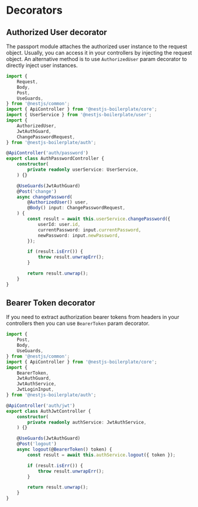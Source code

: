 # Decorators

## Authorized User decorator

The passport module attaches the authorized user instance to the request object. Usually, you can access it in your 
controllers by injecting the request object. An alternative method is to use `AuthorizedUser` param decorator 
to directly inject user instances.

```typescript
import {
    Request,
    Body,
    Post,
    UseGuards,
} from '@nestjs/common';
import { ApiController } from '@nestjs-boilerplate/core';
import { UserService } from '@nestjs-boilerplate/user';
import {
    AuthorizedUser,
    JwtAuthGuard,
    ChangePasswordRequest,
} from '@nestjs-boilerplate/auth';

@ApiController('auth/password')
export class AuthPasswordController {
    constructor(
        private readonly userService: UserService,
    ) {}

    @UseGuards(JwtAuthGuard)
    @Post('change')
    async changePassword(
        @AuthorizedUser() user,
        @Body() input: ChangePasswordRequest,
    ) {
        const result = await this.userService.changePassword({
            userId: user.id,
            currentPassword: input.currentPassword,
            newPassword: input.newPassword,
        });

        if (result.isErr()) {
            throw result.unwrapErr();
        }

        return result.unwrap();
    }
}
```

## Bearer Token decorator

If you need to extract authorization bearer tokens from headers in your controllers then you can use `BearerToken` 
param decorator.

```typescript
import {
    Post,
    Body,
    UseGuards,
} from '@nestjs/common';
import { ApiController } from '@nestjs-boilerplate/core';
import {
    BearerToken,
    JwtAuthGuard,
    JwtAuthService,
    JwtLoginInput,
} from '@nestjs-boilerplate/auth';

@ApiController('auth/jwt')
export class AuthJwtController {
    constructor(
        private readonly authService: JwtAuthService,
    ) {}

    @UseGuards(JwtAuthGuard)
    @Post('logout')
    async logout(@BearerToken() token) {
        const result = await this.authService.logout({ token });

        if (result.isErr()) {
            throw result.unwrapErr();
        }

        return result.unwrap();
    }
}
```
